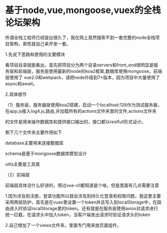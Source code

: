 # 基于node,vue,mongoose,vuex的全栈论坛架构
所谓全栈工程师已经提出很久了，我在网上竟然搜索不到一套完整的node全栈项目架构，索性就自己来开发一套。

1.先说下思路和使用的主要模块

看项目目录就能看出，首先把项目分为两个目录servers和front_end很明显是服务层和前端层，服务层使用最新的node的koa2框架,数据库使用mongoose，前端层使用了
vue2.0和webpack，请把node升级到7+版本，因为项目中大量使用了async和await。

2.具体细节

（1）服务层，服务器层使用koa2搭建，启动一个localhost:126作为测试服务器，在app.js接入log4.js,路由,并加载所有的actions文件夹里的文件,actions文件夹

的文件是用来操作数据库和提供接口输出的，接口都以restfull形式设计。

剩下几个文件夹主要作用如下

database主要用来连接数据库

schema是基于mongoose数据库模型设计

utils主要是工具类

（2）前端层

前端层具体没什么好讲的，用过vue-cli都知道是个啥，但是里面有几点需要注意

1.因为涉及到注册，登录功能所以就会涉及到持久化登录和权限问题，我这里主要采用两层防护，首先是在vuex里设置一个token并且写入到localStorage中，在路由进入时验证localStorage里的token。还有就是在服务层使用axios对请求进行统一拦截，在请求头中加入token，当客户端发出请求时验证请求头的token

2.自己增加了一个views文件夹，里面专门用来放页面组件。
